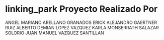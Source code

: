 # linking_park Proyecto Realizado Por
ANGEL MARIANO ARELLANO GRANADOS
ERICK ALEJANDRO GAERTNER RUIZ
ALBERTO DEMIAN LOPEZ VAZQUEZ
KARLA MONSERRATH SALAZAR SOLORIO
JUAN MANUEL VAZQUEZ SANTILLAN
